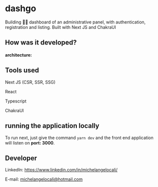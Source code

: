# dashgo

Building 👨‍💻 dashboard of an administrative panel, with authentication, registration and listing. Built with Next JS and ChakraUI

## How was it developed?

#### architecture:

## Tools used

Next JS (CSR, SSR, SSG)

React

Typescript

ChakraUI

## running the application locally

To run next, just give the command `yarn dev` and the front end application will listen on **port: 3000**.

## Developer

LinkedIn:
https://www.linkedin.com/in/michelangelocali/

E-mail:
michelangelocali@hotmail.com
